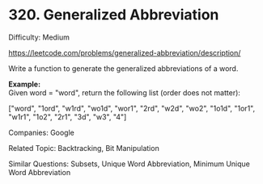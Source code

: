 # 320. Generalized Abbreviation

Difficulty: Medium

https://leetcode.com/problems/generalized-abbreviation/description/

Write a function to generate the generalized abbreviations of a word.

**Example:**  
Given word = "word", return the following list (order does not matter):

["word", "1ord", "w1rd", "wo1d", "wor1", "2rd", "w2d", "wo2", "1o1d", "1or1", "w1r1", "1o2", "2r1", "3d", "w3", "4"]


Companies: Google

Related Topic: Backtracking, Bit Manipulation

Similar Questions: Subsets, Unique Word Abbreviation, Minimum Unique Word Abbreviation
